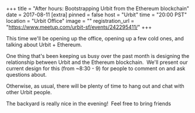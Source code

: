 +++
title = "After hours: Bootstrapping Urbit from the Ethereum blockchain"
date = 2017-08-11
[extra]
pinned = false
host = "Urbit"
time = "20:00 PST"
location = "Urbit Office"
image = ""
registration_url = "https://www.meetup.com/urbit-sf/events/242295411/"
+++

This time we'll be opening up the office, opening up a few cold ones, and talking about Urbit + Ethereum.

One thing that's been keeping us busy over the past month is designing the relationship between Urbit and the Ethereum blockchain.  We'll present our current design for this (from ~8:30 - 9) for people to comment on and ask questions about.

Otherwise, as usual, there will be plenty of time to hang out and chat with other Urbit people.  

The backyard is really nice in the evening!  Feel free to bring friends 
